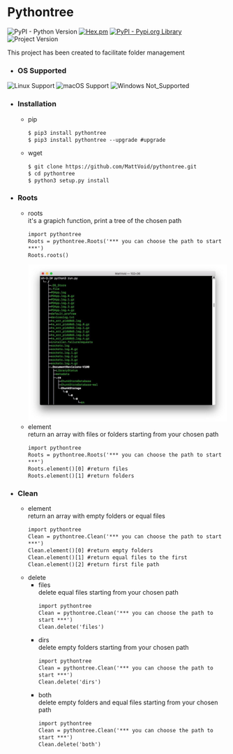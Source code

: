 # Pythontree

![PyPI - Python Version](https://img.shields.io/badge/Python-<=_3.4-blue.svg)
[![Hex.pm](https://img.shields.io/badge/license-Apache_2.0-blue.svg)](https://github.com/MattVoid/pythontree/blob/master/LICENSE.md)
[![PyPI - Pypi.org Library](https://img.shields.io/badge/pypi-pythontree-brightgreen.svg)](https://pypi.org/search/?q=pythontree)
![Project Version](https://img.shields.io/badge/version-1.4-lightgrey.svg)
	

This project has been created to facilitate folder management

* ### OS Supported ###

![Linux Support](https://img.shields.io/badge/Linux-Support-brightgreen.svg)
![macOS Support](https://img.shields.io/badge/macOS-Support-brightgreen.svg) 
![Windows Not_Supported](https://img.shields.io/badge/Windows-Not_Supported-red.svg)

* ### Installation ###
	* pip
		```
		$ pip3 install pythontree
		$ pip3 install pythontree --upgrade #upgrade
		```
	* wget
		```
		$ git clone https://github.com/MattVoid/pythontree.git
		$ cd pythontree
		$ python3 setup.py install
		```
* ### Roots ###
	* roots </br>
		it's a grapich function, print a tree of the chosen path
		```
		import pythontree
		Roots = pythontree.Roots('*** you can choose the path to start ***')
		Roots.roots()
		```
		![Alt text](https://raw.githubusercontent.com/MattVoid/pythontree/master/img/roots.jpg?raw=true)
	* element </br>
		return an array with files or folders starting from your chosen path
		```
		import pythontree
		Roots = pythontree.Roots('*** you can choose the path to start ***')
		Roots.element()[0] #return files
		Roots.element()[1] #return folders
		```
* ### Clean ###
  	* element </br>
		return an array with empty folders or equal files
		```
		import pythontree
		Clean = pythontree.Clean('*** you can choose the path to start ***')
		Clean.element()[0] #return empty folders
		Clean.element()[1] #return equal files to the first
		Clean.element()[2] #return first file path
		```
	* delete
		* files </br>
			delete equal files starting from your chosen path
			```
			import pythontree
			Clean = pythontree.Clean('*** you can choose the path to start ***')
			Clean.delete('files')
			```
		* dirs </br>
			delete empty folders starting from your chosen path
			```
			import pythontree
			Clean = pythontree.Clean('*** you can choose the path to start ***')
			Clean.delete('dirs')
			```
		* both </br>
			delete empty folders and equal files starting from your chosen path
			```
			import pythontree
			Clean = pythontree.Clean('*** you can choose the path to start ***')
			Clean.delete('both')
			```
